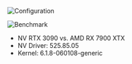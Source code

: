 ![Configuration](./DDNET:IMAGE/result.svg)

![Benchmark](./DDNET:IMAGE/ddracenetwork-3840-x-2160-fullscreen-vulkan-default-rainymore2.svg)

- NV RTX 3090 vs. AMD RX 7900 XTX
- NV Driver: 525.85.05
- Kernel: 6.1.8-060108-generic
